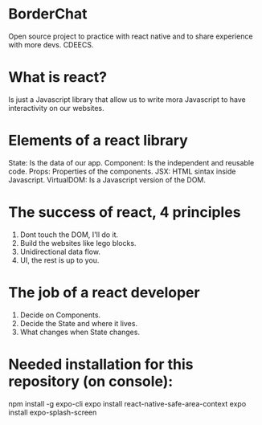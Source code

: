 # BorderChat
Open source project to practice with react native and to share experience with more devs.
CDEECS.

# What is react?
Is just a Javascript library that allow us to write mora Javascript to have interactivity on our websites.

# Elements of a react library
State: Is the data of our app.
Component: Is the independent and reusable code.
Props: Properties of the components.
JSX: HTML sintax inside Javascript.
VirtualDOM: Is a Javascript version of the DOM.

# The success of react, 4 principles
1. Dont touch the DOM, I'll do it.
2. Build the websites like lego blocks.
3. Unidirectional data flow.
4. UI, the rest is up to you.

# The job of a react developer
1. Decide on Components.
2. Decide the State and where it lives.
3. What changes when State changes.

# Needed installation for this repository (on console):
npm install -g expo-cli
expo install react-native-safe-area-context
expo install expo-splash-screen
